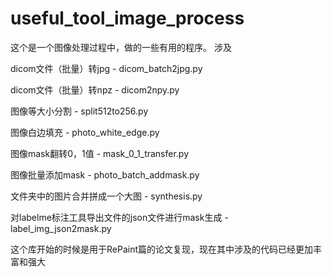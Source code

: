 # useful_tool_image_process

这个是一个图像处理过程中，做的一些有用的程序。
涉及

dicom文件（批量）转jpg - dicom_batch2jpg.py

dicom文件（批量）转npz - dicom2npy.py

图像等大小分割 - split512to256.py

图像白边填充 - photo_white_edge.py

图像mask翻转0，1值  - mask_0_1_transfer.py

图像批量添加mask -  photo_batch_addmask.py  

文件夹中的图片合并拼成一个大图 - synthesis.py

对labelme标注工具导出文件的json文件进行mask生成 - label_img_json2mask.py

这个库开始的时候是用于RePaint篇的论文复现，现在其中涉及的代码已经更加丰富和强大
